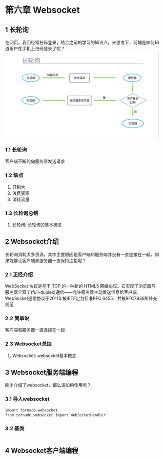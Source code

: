 # 第六章 Websocket
## 1 长轮询
在网页，我们经常扫码登录，结合之前的学习的知识点，来思考下，前端是如何知道用户在手机上扫码登录了呢？
![](img/Websocket)
### 1.1 长轮询
客户端不断的向服务器发送请求
### 1.2 缺点
1. 开销大
2. 浪费资源
3. 消耗流量

### 1.3 长轮询总结
1. 长轮询: 长轮询的基本概念

## 2 Websocket介绍
长轮询消耗太多资源，其中主要原因是客户端和服务端并没有一直连接在一起，如果能够让客户端和服务器一直保持连接呢？

### 2.1 正经介绍
WebSocket 协议是基于 TCP 的一种新的 HTML5 网络协议。它实现了浏览器与服务器全双工(full-duplex)通信——允许服务器主动发送信息给客户端。WebSocket通信协议于2011年被IETF定为标准RFC 6455，并被RFC7936所补充规范

### 2.2 简单说
客户端和服务器一直连接在一起

### 2.3 Websocket总结
1. Websocket: websocket基本概念

## 3 Websocket服务端编程
刚才介绍了websocket，那么该如何使用呢？

### 3.1 导入websocket
```
import tornado.websocket
from tornado.websocket import WebSocketHandler
```

### 3.2 基类
```

```

## 4 Websocket客户端编程